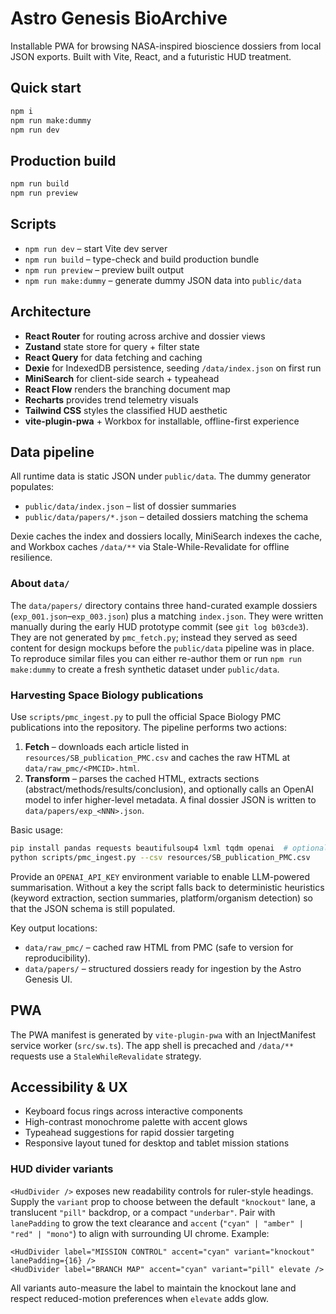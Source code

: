 # Astro Genesis BioArchive

Installable PWA for browsing NASA-inspired bioscience dossiers from local JSON exports. Built with Vite, React, and a futuristic HUD treatment.

## Quick start

```bash
npm i
npm run make:dummy
npm run dev
```

## Production build

```bash
npm run build
npm run preview
```

## Scripts

- `npm run dev` – start Vite dev server
- `npm run build` – type-check and build production bundle
- `npm run preview` – preview built output
- `npm run make:dummy` – generate dummy JSON data into `public/data`

## Architecture

- **React Router** for routing across archive and dossier views
- **Zustand** state store for query + filter state
- **React Query** for data fetching and caching
- **Dexie** for IndexedDB persistence, seeding `/data/index.json` on first run
- **MiniSearch** for client-side search + typeahead
- **React Flow** renders the branching document map
- **Recharts** provides trend telemetry visuals
- **Tailwind CSS** styles the classified HUD aesthetic
- **vite-plugin-pwa** + Workbox for installable, offline-first experience

## Data pipeline

All runtime data is static JSON under `public/data`. The dummy generator populates:

- `public/data/index.json` – list of dossier summaries
- `public/data/papers/*.json` – detailed dossiers matching the schema

Dexie caches the index and dossiers locally, MiniSearch indexes the cache, and Workbox caches `/data/**` via Stale-While-Revalidate for offline resilience.

### About `data/`

The `data/papers/` directory contains three hand-curated example dossiers (`exp_001.json`–`exp_003.json`) plus a matching `index.json`. They were written manually during the early HUD prototype commit (see `git log b03cde3`). They are not generated by `pmc_fetch.py`; instead they served as seed content for design mockups before the `public/data` pipeline was in place. To reproduce similar files you can either re-author them or run `npm run make:dummy` to create a fresh synthetic dataset under `public/data`.

### Harvesting Space Biology publications

Use `scripts/pmc_ingest.py` to pull the official Space Biology PMC publications into the repository. The pipeline performs two actions:

1. **Fetch** – downloads each article listed in `resources/SB_publication_PMC.csv` and caches the raw HTML at `data/raw_pmc/<PMCID>.html`.
2. **Transform** – parses the cached HTML, extracts sections (abstract/methods/results/conclusion), and optionally calls an OpenAI model to infer higher-level metadata. A final dossier JSON is written to `data/papers/exp_<NNN>.json`.

Basic usage:

```bash
pip install pandas requests beautifulsoup4 lxml tqdm openai  # optional: openai
python scripts/pmc_ingest.py --csv resources/SB_publication_PMC.csv
```

Provide an `OPENAI_API_KEY` environment variable to enable LLM-powered summarisation. Without a key the script falls back to deterministic heuristics (keyword extraction, section summaries, platform/organism detection) so that the JSON schema is still populated.

Key output locations:

- `data/raw_pmc/` – cached raw HTML from PMC (safe to version for reproducibility).
- `data/papers/` – structured dossiers ready for ingestion by the Astro Genesis UI.

## PWA

The PWA manifest is generated by `vite-plugin-pwa` with an InjectManifest service worker (`src/sw.ts`). The app shell is precached and `/data/**` requests use a `StaleWhileRevalidate` strategy.

## Accessibility & UX

- Keyboard focus rings across interactive components
- High-contrast monochrome palette with accent glows
- Typeahead suggestions for rapid dossier targeting
- Responsive layout tuned for desktop and tablet mission stations

### HUD divider variants

`<HudDivider />` exposes new readability controls for ruler-style headings. Supply the `variant` prop to choose between the
default `"knockout"` lane, a translucent `"pill"` backdrop, or a compact `"underbar"`. Pair with `lanePadding` to grow the text
clearance and `accent` (`"cyan" | "amber" | "red" | "mono"`) to align with surrounding UI chrome. Example:

```tsx
<HudDivider label="MISSION CONTROL" accent="cyan" variant="knockout" lanePadding={16} />
<HudDivider label="BRANCH MAP" accent="cyan" variant="pill" elevate />
```

All variants auto-measure the label to maintain the knockout lane and respect reduced-motion preferences when `elevate` adds
glow.
